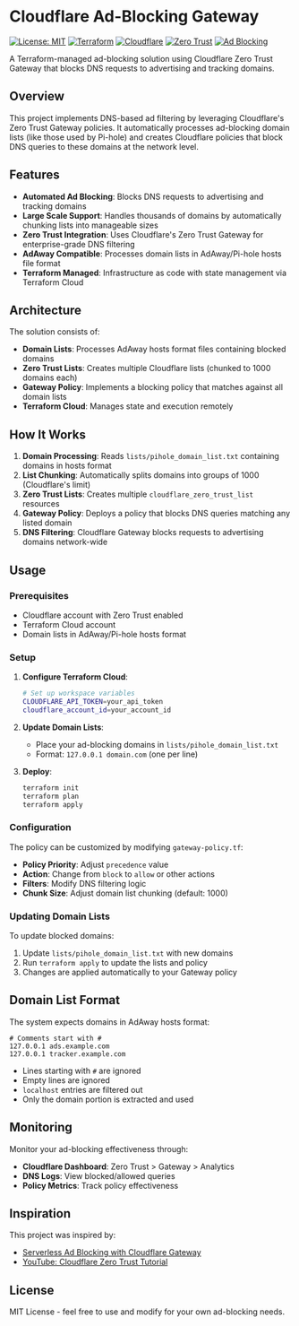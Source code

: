 # Cloudflare Ad-Blocking Gateway

[![License: MIT](https://img.shields.io/badge/License-MIT-yellow.svg)](https://opensource.org/licenses/MIT)
[![Terraform](https://img.shields.io/badge/Terraform-%235835CC.svg?style=flat&logo=terraform&logoColor=white)](https://www.terraform.io/)
[![Cloudflare](https://img.shields.io/badge/Cloudflare-F38020?style=flat&logo=Cloudflare&logoColor=white)](https://www.cloudflare.com/)
[![Zero Trust](https://img.shields.io/badge/Zero%20Trust-Gateway-blue)](https://developers.cloudflare.com/cloudflare-one/)
[![Ad Blocking](https://img.shields.io/badge/Ad%20Blocking-DNS%20Level-green)](https://github.com/macharpe/cloudflare-terraformed-ad-gateway)

A Terraform-managed ad-blocking solution using Cloudflare Zero Trust Gateway that blocks DNS requests to advertising and tracking domains.

## Overview

This project implements DNS-based ad filtering by leveraging Cloudflare's Zero Trust Gateway policies. It automatically processes ad-blocking domain lists (like those used by Pi-hole) and creates Cloudflare policies that block DNS queries to these domains at the network level.

## Features

- **Automated Ad Blocking**: Blocks DNS requests to advertising and tracking domains
- **Large Scale Support**: Handles thousands of domains by automatically chunking lists into manageable sizes
- **Zero Trust Integration**: Uses Cloudflare's Zero Trust Gateway for enterprise-grade DNS filtering  
- **AdAway Compatible**: Processes domain lists in AdAway/Pi-hole hosts file format
- **Terraform Managed**: Infrastructure as code with state management via Terraform Cloud

## Architecture

The solution consists of:

- **Domain Lists**: Processes AdAway hosts format files containing blocked domains
- **Zero Trust Lists**: Creates multiple Cloudflare lists (chunked to 1000 domains each)
- **Gateway Policy**: Implements a blocking policy that matches against all domain lists
- **Terraform Cloud**: Manages state and execution remotely

## How It Works

1. **Domain Processing**: Reads `lists/pihole_domain_list.txt` containing domains in hosts format
2. **List Chunking**: Automatically splits domains into groups of 1000 (Cloudflare's limit)
3. **Zero Trust Lists**: Creates multiple `cloudflare_zero_trust_list` resources
4. **Gateway Policy**: Deploys a policy that blocks DNS queries matching any listed domain
5. **DNS Filtering**: Cloudflare Gateway blocks requests to advertising domains network-wide

## Usage

### Prerequisites

- Cloudflare account with Zero Trust enabled
- Terraform Cloud account
- Domain lists in AdAway/Pi-hole hosts format

### Setup

1. **Configure Terraform Cloud**:
   ```bash
   # Set up workspace variables
   CLOUDFLARE_API_TOKEN=your_api_token
   cloudflare_account_id=your_account_id
   ```

2. **Update Domain Lists**:
   - Place your ad-blocking domains in `lists/pihole_domain_list.txt`
   - Format: `127.0.0.1 domain.com` (one per line)

3. **Deploy**:
   ```bash
   terraform init
   terraform plan
   terraform apply
   ```

### Configuration

The policy can be customized by modifying `gateway-policy.tf`:

- **Policy Priority**: Adjust `precedence` value
- **Action**: Change from `block` to `allow` or other actions  
- **Filters**: Modify DNS filtering logic
- **Chunk Size**: Adjust domain list chunking (default: 1000)

### Updating Domain Lists

To update blocked domains:

1. Update `lists/pihole_domain_list.txt` with new domains
2. Run `terraform apply` to update the lists and policy
3. Changes are applied automatically to your Gateway policy

## Domain List Format

The system expects domains in AdAway hosts format:
```
# Comments start with #
127.0.0.1 ads.example.com
127.0.0.1 tracker.example.com
```

- Lines starting with `#` are ignored
- Empty lines are ignored  
- `localhost` entries are filtered out
- Only the domain portion is extracted and used

## Monitoring

Monitor your ad-blocking effectiveness through:

- **Cloudflare Dashboard**: Zero Trust > Gateway > Analytics
- **DNS Logs**: View blocked/allowed queries
- **Policy Metrics**: Track policy effectiveness

## Inspiration

This project was inspired by:
- [Serverless Ad Blocking with Cloudflare Gateway](https://blog.marcolancini.it/2022/blog-serverless-ad-blocking-with-cloudflare-gateway/)
- [YouTube: Cloudflare Zero Trust Tutorial](https://www.youtube.com/watch?v=FmYvrxYvBP0&t=900s)

## License

MIT License - feel free to use and modify for your own ad-blocking needs.
